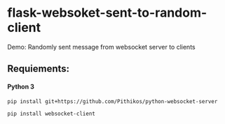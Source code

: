 # flask-websoket-sent-to-random-client
Demo: Randomly sent message from websocket server to clients

## Requiements:

#### Python 3

```
pip install git+https://github.com/Pithikos/python-websocket-server

pip install websocket-client
```
